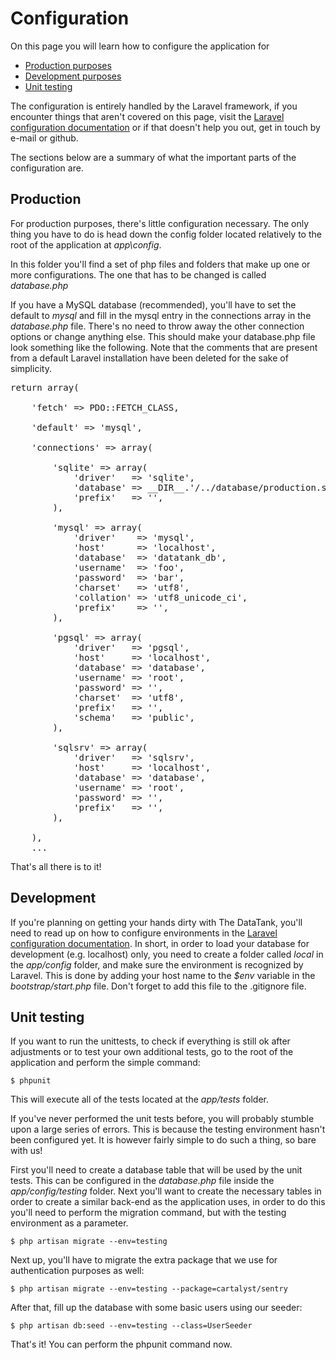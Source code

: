 # Configuration

On this page you will learn how to configure the application for

* [Production purposes](#production)
* [Development purposes](#development)
* [Unit testing](#unittesting)

The configuration is entirely handled by the Laravel framework, if you encounter things that aren't covered on this page, visit the [Laravel configuration documentation](http://four.laravel.com/docs/configuration) or if that doesn't help you out, get in touch by e-mail or github.

The sections below are a summary of what the important parts of the configuration are.

<a name='production'></a>
## Production

For production purposes, there's little configuration necessary. The only thing you have to do is head down the config folder located relatively to the root of the application at <em>app\config</em>.

In this folder you'll find a set of php files and folders that make up one or more configurations. The one that has to be changed is called <em>database.php</em>

If you have a MySQL database (recommended), you'll have to set the default to <em>mysql</em> and fill in the mysql entry in the connections array in the <em>database.php</em> file. There's no need to throw away the other connection options or change anything else. This should make your database.php file look something like the following. Note that the comments that are present from a default Laravel installation have been deleted for the sake of simplicity.

<pre class='prettyprint'>
return array(

    'fetch' => PDO::FETCH_CLASS,

    'default' => 'mysql',

    'connections' => array(

        'sqlite' => array(
            'driver'   => 'sqlite',
            'database' => __DIR__.'/../database/production.sqlite',
            'prefix'   => '',
        ),

        'mysql' => array(
            'driver'    => 'mysql',
            'host'      => 'localhost',
            'database'  => 'datatank_db',
            'username'  => 'foo',
            'password'  => 'bar',
            'charset'   => 'utf8',
            'collation' => 'utf8_unicode_ci',
            'prefix'    => '',
        ),

        'pgsql' => array(
            'driver'   => 'pgsql',
            'host'     => 'localhost',
            'database' => 'database',
            'username' => 'root',
            'password' => '',
            'charset'  => 'utf8',
            'prefix'   => '',
            'schema'   => 'public',
        ),

        'sqlsrv' => array(
            'driver'   => 'sqlsrv',
            'host'     => 'localhost',
            'database' => 'database',
            'username' => 'root',
            'password' => '',
            'prefix'   => '',
        ),

    ),
    ...
</pre>

That's all there is to it!

<a name='development'></a>
## Development

If you're planning on getting your hands dirty with The DataTank, you'll need to read up on how to configure environments in the [Laravel configuration documentation](http://four.laravel.com/docs/configuration#environment-configuration). In short, in order to load your database for development (e.g. localhost) only, you need to create a folder called <em>local</em> in the <em>app/config</em> folder, and make sure the environment is recognized by Laravel. This is done by adding your host name to the <em>$env</em> variable in the <em>bootstrap/start.php</em> file. Don't forget to add this file to the .gitignore file.

<a name='unittesting'></a>
## Unit testing

If you want to run the unittests, to check if everything is still ok after adjustments or to test your own additional tests, go to the root of the application and perform the simple command:

    $ phpunit

This will execute all of the tests located at the <em>app/tests</em> folder.

If you've never performed the unit tests before, you will probably stumble upon a large series of errors. This is because the testing environment hasn't been configured yet. It is however fairly simple to do such a thing, so bare with us!

First you'll need to create a database table that will be used by the unit tests. This can be configured in the <em>database.php</em> file inside the <em>app/config/testing</em> folder. Next you'll want to create the necessary tables in order to create a similar back-end as the application uses, in order to do this you'll need to perform the migration command, but with the testing environment as a parameter.

    $ php artisan migrate --env=testing

Next up, you'll have to migrate the extra package that we use for authentication purposes as well:

    $ php artisan migrate --env=testing --package=cartalyst/sentry

After that, fill up the database with some basic users using our seeder:

    $ php artisan db:seed --env=testing --class=UserSeeder

That's it! You can perform the phpunit command now.
